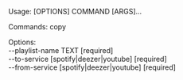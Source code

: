 
Usage: [OPTIONS] COMMAND [ARGS]...

Commands:
  copy

Options:  
  --playlist-name TEXT [required]  
  --to-service [spotify|deezer|youtube] [required]  
  --from-service [spotify|deezer|youtube] [required]  
